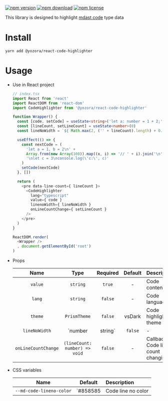 [![npm version](https://img.shields.io/npm/v/@yozora/react-code-highlighter.svg)](https://www.npmjs.com/package/@yozora/react-code-highlighter)
[![npm download](https://img.shields.io/npm/dm/@yozora/react-code-highlighter.svg)](https://www.npmjs.com/package/@yozora/react-code-highlighter)
[![npm license](https://img.shields.io/npm/l/@yozora/react-code-highlighter.svg)](https://www.npmjs.com/package/@yozora/react-code-highlighter)


This library is designed to highlight [mdast code][] type data


# Install

  ```shell
  yarn add @yozora/react-code-highlighter
  ```

# Usage
  * Use in React project

    ```typescript
    // index.tsx
    import React from 'react'
    import ReactDOM from 'react-dom'
    import CodeHighlighter from '@yozora/react-code-highlighter'

    function Wrapper() {
      const [code, setCode] = useState<string>('let a: number = 1 + 2;')
      const [lineCount, setLineCount] = useState<number>(0)
      const lineNoWidth = `${ Math.max(2, ('' + lineCount).length) + 0.5 }em`

      useEffect(() => {
        const nextCode = (
          'let a = 1, b = 2\n' +
          Array.from(new Array(100)).map((x, i) => '// ' + i).join('\n') +
          '\nlet c = 3\nconsole.log(\'c:\', c)'
        )
        setCode(nextCode)
      }, [])

      return (
        <pre data-line-count={ lineCount }>
          <CodeHighlighter
            lang="typescript"
            value={ code }
            linenoWidth={ lineNoWidth }
            onLineCountChange={ setLineCount }
          />
        </pre>
      )
    }

    ReactDOM.render(
      <Wrapper />
      , document.getElementById('root')
    )
    ```

  * Props

     Name                 | Type                                | Required  | Default | Description
    :--------------------:|:-----------------------------------:|:---------:|:-------:|:-------------
     `value`              | `string`                            | `true`    | -       | Code content
     `lang`               | `string`                            | `false`   | -       | Code language
     `theme`              | `PrismTheme`                        | `false`   | vsDark  | Code highlight theme
     `lineNoWidth`        | `number|string`                     | `false`   | -       | Code line number width
     `onLineCountChange`  | `(lineCount: number) => void`       | `false`   | -       | Callback of Code line count changing

  * CSS variables

     Name                     | Default  |  Description
    :------------------------:|:--------:|:-----------------------
     `--md-code-lineno-color` | `#858585 | Code line no color

[mdast code]: https://github.com/syntax-tree/mdast#code
